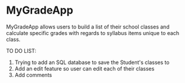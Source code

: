 # MyGradeApp
MyGradeApp allows users to build a list of their school classes and calculate specific grades with regards to syllabus items unique to each class.

TO DO LIST:
1. Trying to add an SQL database to save the Student's classes to
2. Add an edit feature so user can edit each of their classes
3. Add comments
